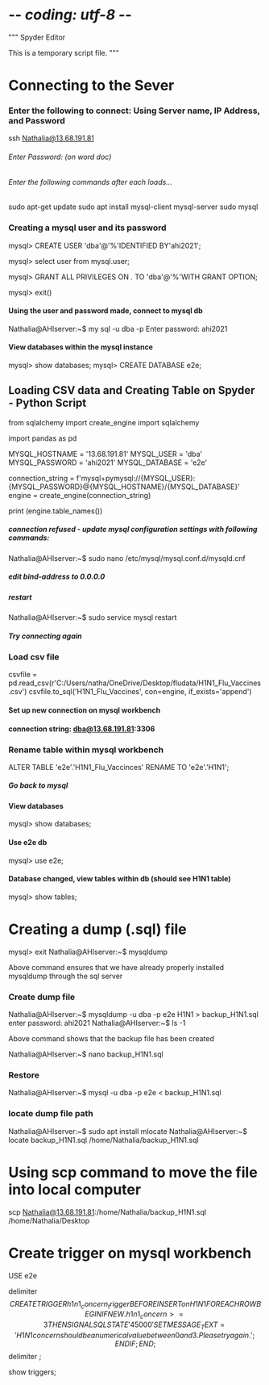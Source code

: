 # -*- coding: utf-8 -*-
"""
Spyder Editor

This is a temporary script file.
"""


#  Connecting to the Sever 
### Enter the following to connect: Using Server name, IP Address, and Password

 ssh Nathalia@13.68.191.81
###### Enter Password: (on word doc)
###### Enter the following commands after each loads...
  sudo apt-get update
  sudo apt install mysql-client mysql-server
  sudo mysql
  
### Creating a mysql user and its password

mysql> CREATE USER 'dba'@'%'IDENTIFIED BY'ahi2021';

mysql> select user from mysql.user;

mysql> GRANT ALL PRIVILEGES ON *.* TO 'dba'@'%'WITH GRANT OPTION;

mysql> exit()

#### Using the user and password made, connect to mysql db

Nathalia@AHIserver:~$ my sql -u dba -p
Enter password: ahi2021

#### View databases within the mysql instance

mysql> show databases;
mysql> CREATE DATABASE e2e;

## Loading CSV data and Creating Table on Spyder - Python Script

from sqlalchemy import create_engine
import sqlalchemy

import pandas as pd

MYSQL_HOSTNAME = '13.68.191.81'
MYSQL_USER = 'dba'
MYSQL_PASSWORD = 'ahi2021'
MYSQL_DATABASE = 'e2e'

connection_string = f'mysql+pymysql://{MYSQL_USER}:{MYSQL_PASSWORD}@{MYSQL_HOSTNAME}/{MYSQL_DATABASE}'
engine = create_engine(connection_string)

print (engine.table_names())


##### connection refused - update mysql configuration settings with following commands:
Nathalia@AHIserver:~$ sudo nano /etc/mysql/mysql.conf.d/mysqld.cnf
##### edit bind-address to 0.0.0.0
##### restart
Nathalia@AHIserver:~$ sudo service mysql restart 

##### Try connecting again
### Load csv file

csvfile = pd.read_csv(r'C:/Users/natha/OneDrive/Desktop/fludata/H1N1_Flu_Vaccines.csv')
csvfile.to_sql('H1N1_Flu_Vaccines', con=engine, if_exists='append')


#### Set up new connection on mysql workbench 
#### connection string: dba@13.68.191.81:3306

### Rename table within mysql workbench
ALTER TABLE 'e2e'.'H1N1_Flu_Vaccinces'
RENAME TO 'e2e'.'H1N1';

##### Go back to mysql
#### View databases
mysql> show databases;
#### Use e2e db
mysql> use e2e;
#### Database changed, view tables within db (should see H1N1 table)
mysql> show tables;

# Creating a dump (.sql) file
mysql> exit
Nathalia@AHIserver:~$ mysqldump

Above command ensures that we have already properly installed mysqldump through the sql server

### Create dump file
Nathalia@AHIserver:~$ mysqldump -u dba -p e2e H1N1 > backup_H1N1.sql
enter password: ahi2021
Nathalia@AHIserver:~$ ls -1

Above command shows that the backup file has been created

Nathalia@AHIserver:~$ nano backup_H1N1.sql

### Restore
Nathalia@AHIserver:~$ mysql -u dba -p e2e < backup_H1N1.sql

### locate dump file path

Nathalia@AHIserver:~$ sudo apt install mlocate
Nathalia@AHIserver:~$ locate backup_H1N1.sql
/home/Nathalia/backup_H1N1.sql

# Using scp command to move the file into local computer

scp Nathalia@13.68.191.81:/home/Nathalia/backup_H1N1.sql /home/Nathalia/Desktop


# Create trigger on mysql workbench

USE e2e

delimiter $$
CREATE TRIGGER h1n1_concern_trigger BEFORE INSERT on H1N1 
FOR EACH ROW
BEGIN
	IF NEW.h1n1_concern >= 3 THEN
		SIGNAL SQLSTATE '45000'
		SET MESSAGE_TEXT = 'H1N1 concern should be a numerical value between 0 and 3. Please try again.';
    END IF;
END; $$
delimiter ;

show triggers;












